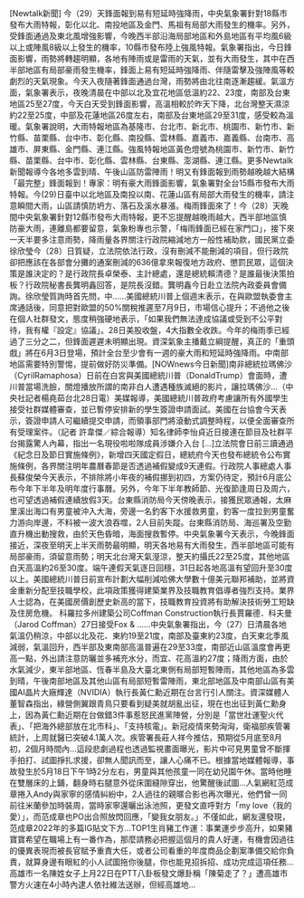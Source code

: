 [Newtalk新聞] 今（29）天鋒面報到易有短延時強降雨，中央氣象署針對18縣市發布大雨特報，彰化以北、南投地區及金門、馬祖有局部大雨發生的機率。另外，受鋒面通過及東北風增強影響，今晚西半部沿海局部地區和外島地區有平均風6級以上或陣風8級以上發生的機率，10縣市發布陸上強風特報。氣象署指出，今日鋒面影響，雨勢將轉趨明顯，各地有陣雨或是雷雨的天氣，並有大雨發生，其中在西半部地區有局部豪雨發生機率，鋒面上易有短延時強降雨、伴隨雷擊及強陣風等較劇烈的天氣現象。今天入夜隨著鋒面通過台灣，雨勢將由北往南逐漸趨緩。氣溫方面，氣象署表示，夜晚清晨在中部以北及宜花地區低溫約22、23度，南部及台東地區25至27度，今天白天受到鋒面影響，高溫相較於昨天下降，北台灣整天濕涼約22至25度，中部及花蓮地區26度左右，南部及台東地區29至31度，感受較為溫暖。氣象署說明，大雨特報地區為基隆市、台北市、新北市、桃園市、新竹市、新竹縣、苗栗縣、台中市、彰化縣、南投縣、雲林縣、嘉義市、嘉義縣、台南市、高雄市、屏東縣、金門縣、連江縣。強風特報地區黃色燈號為桃園市、新竹市、新竹縣、苗栗縣、台中市、彰化縣、雲林縣、台東縣、澎湖縣、連江縣。更多Newtalk新聞報導今各地多雲到晴、午後山區防雷陣雨！明又有鋒面報到雨勢越晚越大結構「最完整」鋒面報到！專家：明有豪大雨鋒面影響，氣象署對全台15縣市發布大雨特報。今(29)日臺中以北地區及南投以南、花蓮山區有局部大雨發生的機率，請注意瞬間大雨，山區請慎防坍方、落石及溪水暴漲。梅雨鋒面來了！今（28）天晚間中央氣象署針對12縣市發布大雨特報，更不忘提醒越晚雨越大，西半部地區慎防豪大雨，連離島都要留意，氣象粉專也示警，「梅雨鋒面已經在家門口」，接下來一天半要多注意雨勢，降雨量各界關注行政院縮減地方一般性補助款，國民黨立委徐欣瑩今（28）日質疑，立法院依法行政，沒有刪減不能刪減的項目，但行政院卻把應該在各部會分攤的通案刪減的636億拿來報復地方政府、懲罰民眾，這個決策是誰決定的？是行政院長卓榮泰、主計總處，還是總統賴清德？是誰最後決策拍板？行政院秘書長龔明鑫回答，是院長沒錯。龔明鑫今日赴立法院內政委員會備詢。徐欣瑩質詢時首先問，中......美國總統川普上個週末表示，在與歐盟執委會主席通話後，同意把對歐盟的50%關稅推遲至7月9日，市場信心提升；不過他之後在個人社群發文，態度稍強硬地表示，「如果我們無法達成協議或受到不公平對待，我有權『設定』協議」。28日美股收盤，4大指數全收跌。今年的梅雨季已經過了三分之二，但鋒面遲遲未明顯出現。資深氣象主播戴立綱提醒，真正的「重頭戲」將在6月3日登場，預計全台至少會有一週的豪大雨和短延時強降雨。中南部地區需要特別警惕，提前做好防災準備。[NOWnews今日新聞]南非總統拉瑪佛沙（CyrilRamaphosa）日前在白宮與美國總統川普（DonaldTrump）會面時，遭川普當場洗臉，關燈播放所謂的南非白人遭遇種族滅絕的影片，讓拉瑪佛沙...（中央社記者楊堯茹台北28日電）美媒報導，美國總統川普政府考慮讓所有外國學生接受社群媒體審查，並已暫停安排新的學生簽證申請面試。美國在台協會今天表示，簽證申請人可繼續提交申請，而領事部門將滾動式調整時程，以便全面審查所有受理案件。（記者 許韋傑／綜合報導）知名律師李怡貞近日接連在節目及社群平台揭露驚人內幕，指出一名現役啦啦隊成員涉嫌介入台 […]立法院會日前三讀通過《紀念日及節日實施條例》，新增四天國定假日，總統府今天也發布總統令公布實施條例，各界關注明年農曆春節是否透過補假變成9天連假。行政院人事總處人事長蘇俊榮今天表示，不排除將小年夜的補假挪到初四，方案仍待定，預計6月底公布今年下半年及明年度行事曆。另外，今年下半年教師節、光復節逢周日及周六，也可望透過補假連續放假3天。台東縣消防局今天傍晚表示，接獲民眾通報，太麻里溪出海口有男童被沖入大海，旁邊一名釣客下水援救男童，釣客一度拉到男童奮力游向岸邊，不料被一波大浪吞噬，2人目前失蹤。台東縣消防局、海巡署及空勤直升機出動搜救，由於天色昏暗，海面搜救暫停。中央氣象署今天表示，今晚鋒面接近，深夜至明天上半天雨勢最明顯，明天各地易有大雨發生，西半部地區可能有局部豪雨，須留意雨勢；明天北台灣天氣溼涼，整天約攝氏22至25度，其他地區白天高溫約26至30度。端午連假天氣逐日回穩，31日起各地高溫有望回升至30度以上。美國總統川普日前宣布計劃大幅削減哈佛大學數十億美元聯邦補助，並將資金重新分配至技職學校，此項政策獲得建築業界及技職教育倡導者強烈支持。業界人士認為，在美國房價創歷史新高的當下，技職教育投資將有助解決技術勞工短缺及住房危機。 科羅拉多州建築公司Coffman Construction執行長賈羅德．科夫曼（Jarod Coffman）27日接受Fox & ......中央氣象署指出，今（27）日清晨各地氣溫仍稍涼，中部以北及花、東約19至21度，南部及臺東約23度，白天東北季風減弱，氣溫回升，西半部及東南部高溫普遍在29至33度，南部近山區溫度會再更高一點，外出請注意防曬並多補充水分，而宜、花高溫約27度；降雨方面，由於水氣減少，東半部地區、恆春半島及大臺北東側有局部短暫陣雨，其他地區為多雲到晴，午後南部地區及其他山區有局部短暫雷陣雨，東北部地區及中南部山區有美國AI晶片大廠輝達（NVIDIA）執行長黃仁勳近期在台言行引人關注。資深媒體人董智森指出，綠營側翼跟青鳥只要看到疑美就胡亂出征，現在也出征到黃仁勳身上，因為黃仁勳近期在台做錯3件事惹怒民進黨陣營，分別是「當世壯運聖火代表」、「把海外總部放在北市科」、「支持核電」。新冠疫情來勢洶洶，衛福部疾管署統計，上周就醫已突破4.1萬人次。疾管署長莊人祥今推估，預期從5月底至8月初，2個月時間內...這段悲劇過程也透過監視畫面曝光，影片中可見男童曾不斷揮手拍打、試圖掙扎求援，卻無人聞訊而至，讓人心痛不已。根據當地媒體報導，事故發生於5月18日下午1時2分左右，男童與其他孩童一同在幼兒園午休。當時他睡在雙層床的上鋪，翻身時右腿意外從床圍縫隙穿出，他驚醒後試圖...人氣網紅范成章捲入Andy與家寧的感情糾紛中，2人過往的親暱合影也再次曝光，他們曾一同前往米蘭參加時裝周，當時家寧還曬出泳池照，更發文直呼對方「my love（我的愛）」，而范成章也PO出合照放閃回應，「變我女朋友。」不僅如此，網友還發現，范成章2022年的多篇IG貼文下方...TOP1生肖豬工作運：事業運步步高升，如果豬寶寶希望在職場上有一番作為，那麼請務必把握這個月的貴人好運，有機會因過往的優異表現而被長官賦予重責大任，或者公司看重的年度商品企劃案準備交給你負責，就算身邊有眼紅的小人試圖拖你後腿，你也能見招拆招、成功完成這項任務...高雄市一名陳姓女子上月22日在PTT八卦板發文爆卦稱「陳菊走了？」遭高雄市警方火速在4小時內逮人依社維法送辦，但經高雄地...